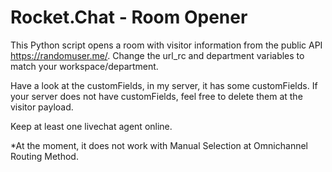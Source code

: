 # Rocket.Chat - Room Opener

This Python script opens a room with visitor information from the public API https://randomuser.me/.
Change the url_rc and department variables to match your workspace/department.

Have a look at the customFields, in my server, it has some customFields. If your server does not have customFields, feel free to delete them at the visitor payload.

Keep at least one livechat agent online.

*At the moment, it does not work with Manual Selection at Omnichannel Routing Method.
